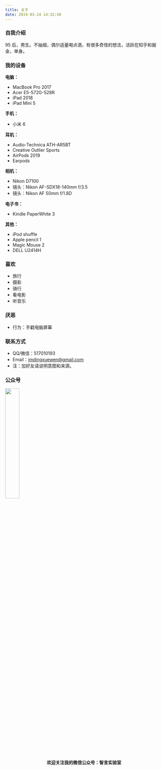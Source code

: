 ```yaml
---
title: 关于
date: 2019-03-24 14:32:50
---
```


### 自我介绍

95 后，男生。不抽烟，偶尔适量喝点酒，有很多奇怪的想法，活跃在知乎和掘金，单身。

### 我的设备

**电脑：**

- MacBook Pro 2017
- Acer E5-572G-528R
- iPad 2018
- iPad Mini 5

**手机：**

- 小米 6

**耳机：**

- Audio-Technica ATH-AR5BT
- Creative Outlier Sports
- AirPods 2019
- Earpods

**相机：**

- Nikon D7100
- 镜头：Nikon AF-SDX18-140mm f/3.5
- 镜头：Nikon AF 50mm f/1.8D

**电子书：**

- Kindle PaperWhite 3

**其他：**

- iPod shuffle
- Apple pencil 1
- Magic Mouse 2
- DELL U2414H

### 喜欢

- 旅行
- 摄影
- 骑行
- 看电影
- 听音乐

### 厌恶

- 行为：手戳电脑屏幕

### 联系方式

- QQ/微信：517010193
- Email：imdingxuewen@gmail.com
- 注：加好友请说明意图和来源。

### 公众号

<img width="30%" src="../img/wechatpub.jpg" />

**<center>欢迎关注我的微信公众号：智言实验室</center>**

<br><br><br><br>
